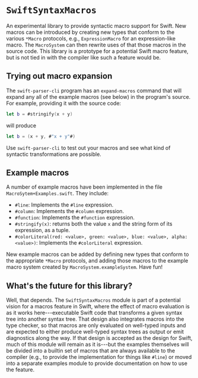 # ``SwiftSyntaxMacros``



An experimental library to provide syntactic macro support for Swift. New macros can be introduced by creating new types that conform to the various `*Macro` protocols, e.g., `ExpressionMacro` for an expression-like macro. The `MacroSystem` can then rewrite uses of that those macros in the source code. This library is a prototype for a potential Swift macro feature, but is not tied in with the compiler like such a feature would be.

## Trying out macro expansion

The `swift-parser-cli` program has an `expand-macros` command that will expand any all of the example macros (see below) in the program's source. For example, providing it with the source code:

```swift
let b = #stringify(x + y)
```

will produce

```swift
let b = (x + y, #"x + y"#)
```

Use `swift-parser-cli` to test out your macros and see what kind of syntactic transformations are possible.

## Example macros

A number of example macros have been implemented in the file `MacroSytem+Examples.swift`. They include:

* `#line`: Implements the `#line` expression.
* `#column`: Implements the `#column` expression.
* `#function`: Implements the `#function` expression.
* `#stringify(x)`: returns both the value `x` and the string form of its expression, as a tuple.
* `#colorLiteral(red: <value>, green: <value>, blue: <value>, alpha: <value>)`: Implements the `#colorLiteral` expression.

New example macros can be added by defining new types that conform to the appropriate `*Macro` protocols, and adding those macros to the example macro system created by `MacroSystem.exampleSystem`. Have fun!

## What's the future for this library?

Well, that depends. The `SwiftSyntaxMacros` module is part of a potential vision for a macros feature in Swift, where the effect of macro evaluation is as it works here---executable Swift code that transforms a given syntax tree into another syntax tree. That design also integrates macros into the type checker, so that macros are only evaluated on well-typed inputs and are expected to either produce well-typed syntax trees as output or emit diagnostics along the way. If that design is accepted as the design for Swift, much of this module will remain as it is---but the examples themselves will be divided into a builtin set of macros that are always available to the compiler (e.g., to provide the implementation for things like `#line`) or moved into a separate examples module to provide documentation on how to use the feature.
